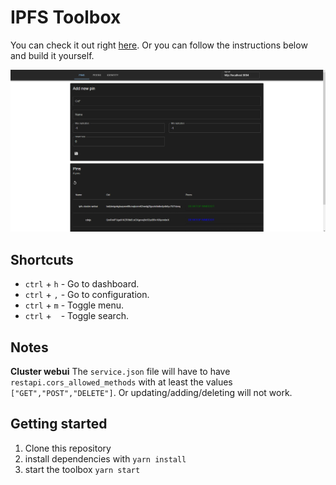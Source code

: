 # IPFS Toolbox

You can check it out right [here](http://ipfs-toolbox.on.fleek.co/).
Or you can follow the instructions below and build it yourself.

![screenshot](./docs/img/ipfs-cluster-webui.png)


## Shortcuts

- `ctrl` + `h` - Go to dashboard.
- `ctrl` + `,` - Go to configuration.
- `ctrl` + `m` - Toggle menu.
- `ctrl` + ` ` - Toggle search.

## Notes

**Cluster webui**
The `service.json` file will have to have `restapi.cors_allowed_methods` with at least the values `["GET","POST","DELETE"]`.
Or updating/adding/deleting will not work.

## Getting started

1. Clone this repository
2. install dependencies with `yarn install`
2. start the toolbox `yarn start`
